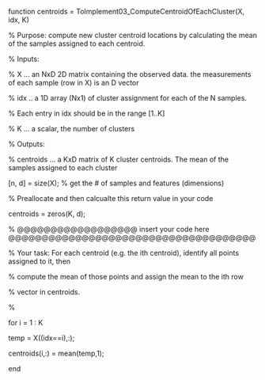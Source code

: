 function centroids = ToImplement03_ComputeCentroidOfEachCluster(X, idx, K)

% Purpose: compute new cluster centroid locations by calculating the mean of the samples assigned to each centroid.

% Inputs:

% X ... an NxD 2D matrix containing the observed data. the measurements of each sample (row in X) is an D vector

% idx .. a 1D array (Nx1) of cluster assignment for each of the N samples.

% Each entry in idx should be in the range [1..K]

% K ... a scalar, the number of clusters

% Outputs:

% centroids ... a KxD matrix of K cluster centroids. The mean of the samples assigned to each cluster

[n, d] = size(X); % get the # of samples and features (dimensions)

% Preallocate and then calcualte this return value in your code

centroids = zeros(K, d);

% @@@@@@@@@@@@@@@@@@ insert your code here @@@@@@@@@@@@@@@@@@@@@@@@@@@@@@@@@@@@@

% Your task: For each centroid (e.g. the ith centroid), identify all points assigned to it, then

% compute the mean of those points and assign the mean to the ith row

% vector in centroids.

%

for i = 1 : K

temp = X((idx==i),:);

centroids(i,:) = mean(temp,1);

end
